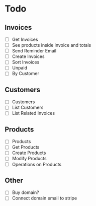 # Todo

## Invoices

- [ ] Get Invoices
- [ ] See products inside invoice and totals
- [ ] Send Reminder Email
- [ ] Create Invoices
- [ ] Sort Invoices
- [ ] Unpaid
- [ ] By Customer

## Customers

- [ ] Customers
- [ ] List Customers
- [ ] List Related Invoices

## Products

- [ ] Products
- [ ] Get Products
- [ ] Create Products
- [ ] Modify Products
- [ ] Operations on Products

## Other

- [ ] Buy domain?
- [ ] Connect domain email to stripe
